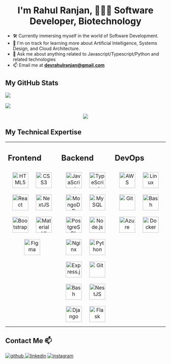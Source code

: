 <div align="center"><h1>I'm Rahul Ranjan, 👨‍💻🌱 Software Developer, Biotechnology</h1></div>

<div align="left">
  <ul>
    <li>🛠️ Currently immersing myself in the world of Software Development.</li>
    <li>
      🌱 I'm on track for learning more about Artificial Intelligence, Systems Design, and Cloud Architecture.
    </li>
    <li>💬 Ask me about anything related to Javascript/Typescript/Python and related technologies</li>
    <li>
      📫 Email me at
      <a href="mailto:devrahulranjan@gmail.com"> <strong>devrahulranjan@gmail.com</strong></a>
    </li>
  </ul>
</div>

<h2 align="left">My GitHub Stats</h2>

<div align="left">
  <img
    src="https://github-readme-streak-stats.herokuapp.com/?user=rahulranjandev&hide_border=false"
    align="center"
  />
</div>
<br />
<div align="left">
  <img
    src="https://github-readme-stats.vercel.app/api/top-langs/?username=rahulranjandev&hide_border=false&layout=compact"
    align="center"
  />
</div>
<br />
<div align="center">
  <img src="https://komarev.com/ghpvc/?username=rahulranjandev&style=flat-square" align="center" />
</div>

<h2 align="left">My Technical Expertise</h2>

<table>
  <tr>
    <td valign="top" width="33%">
      <h2>Frontend</h2>
      <div align="center">
        <a href="https://en.wikipedia.org/wiki/HTML5" target="_blank"
          ><img
            style="margin: 10px"
            src="https://profilinator.rishav.dev/skills-assets/html5-original-wordmark.svg"
            alt="HTML5"
            height="50"
        /></a>
        <a href="https://www.w3schools.com/css/" target="_blank"
          ><img
            style="margin: 10px"
            src="https://profilinator.rishav.dev/skills-assets/css3-original-wordmark.svg"
            alt="CSS3"
            height="50"
        /></a>
        <a href="https://reactjs.org/" target="_blank"
          ><img
            style="margin: 10px"
            src="https://profilinator.rishav.dev/skills-assets/react-original-wordmark.svg"
            alt="React"
            height="50"
        /></a>
        <a href="https://nextjs.org/" target="_blank"
          ><img
            style="margin: 10px"
            src="https://profilinator.rishav.dev/skills-assets/nextjs.png"
            alt="NextJS"
            height="50"
        /></a>
        <a href="https://getbootstrap.com/docs/3.4/javascript/" target="_blank"
          ><img
            style="margin: 10px"
            src="https://profilinator.rishav.dev/skills-assets/bootstrap-plain.svg"
            alt="Bootstrap"
            height="50"
        /></a>
        <a href="https://mui.com/" target="_blank"
          ><img
            style="margin: 10px"
            src="https://profilinator.rishav.dev/skills-assets/mui.png"
            alt="Material UI"
            height="50"
        /></a>
        <a href="https://www.figma.com/" target="_blank"
          ><img
            style="margin: 10px"
            src="https://profilinator.rishav.dev/skills-assets/figma-icon.svg"
            alt="Figma"
            height="50"
        /></a>
      </div>
    </td>
    <td valign="top" width="33%">
      <h2>Backend</h2>
      <div align="center">
        <a href="https://www.javascript.com/" target="_blank"
          ><img
            style="margin: 10px"
            src="https://profilinator.rishav.dev/skills-assets/javascript-original.svg"
            alt="JavaScript"
            height="50"
        /></a>
        <a href="https://www.typescriptlang.org/" target="_blank"
          ><img
            style="margin: 10px"
            src="https://profilinator.rishav.dev/skills-assets/typescript-original.svg"
            alt="TypeScript"
            height="50"
        /></a>
        <a href="https://www.mongodb.com/" target="_blank"
          ><img
            style="margin: 10px"
            src="https://profilinator.rishav.dev/skills-assets/mongodb-original-wordmark.svg"
            alt="MongoDB"
            height="50"
        /></a>
        <a href="https://www.mysql.com/" target="_blank"
          ><img
            style="margin: 10px"
            src="https://profilinator.rishav.dev/skills-assets/mysql-original-wordmark.svg"
            alt="MySQL"
            height="50"
        /></a>
        <a href="https://www.postgresql.org/" target="_blank"
          ><img
            style="margin: 10px"
            src="https://profilinator.rishav.dev/skills-assets/postgresql-original-wordmark.svg"
            alt="PostgreSQL"
            height="50"
        /></a>
        <a href="https://nodejs.org/" target="_blank"
          ><img
            style="margin: 10px"
            src="https://profilinator.rishav.dev/skills-assets/nodejs-original-wordmark.svg"
            alt="Node.js"
            height="50"
        /></a>
        <a href="https://www.nginx.com/" target="_blank"
          ><img
            style="margin: 10px"
            src="https://profilinator.rishav.dev/skills-assets/nginx-original.svg"
            alt="Nginx"
            height="50"
        /></a>
        <a href="https://www.python.org/" target="_blank"
          ><img
            style="margin: 10px"
            src="https://profilinator.rishav.dev/skills-assets/python-original.svg"
            alt="Python"
            height="50"
        /></a>
        <a href="https://expressjs.com/" target="_blank"
          ><img
            style="margin: 10px"
            src="https://profilinator.rishav.dev/skills-assets/express-original-wordmark.svg"
            alt="Express.js"
            height="50"
        /></a>
        <a href="https://github.com/" target="_blank"
          ><img
            style="margin: 10px"
            src="https://profilinator.rishav.dev/skills-assets/git-scm-icon.svg"
            alt="Git"
            height="50"
        /></a>
        <a href="https://www.gnu.org/software/bash/" target="_blank"
          ><img
            style="margin: 10px"
            src="https://profilinator.rishav.dev/skills-assets/gnu_bash-icon.svg"
            alt="Bash"
            height="50"
        /></a>
        <a href="https://nestjs.com/" target="_blank"
          ><img
            style="margin: 10px"
            src="https://profilinator.rishav.dev/skills-assets/nestjs.svg"
            alt="NestJS"
            height="50"
        /></a>
        <a href="https://www.djangoproject.com/" target="_blank"
          ><img
            style="margin: 10px"
            src="https://profilinator.rishav.dev/skills-assets/django-original.svg"
            alt="Django"
            height="50"
        /></a>
        <a href="https://flask.palletsprojects.com/" target="_blank"
          ><img
            style="margin: 10px"
            src="https://profilinator.rishav.dev/skills-assets/flask.png"
            alt="Flask"
            height="50"
        /></a>
      </div>
    </td>
    <td valign="top" width="33%">
      <h2>DevOps</h2>
      <div align="center">
        <a href="https://aws.amazon.com/" target="_blank"
          ><img
            style="margin: 10px"
            src="https://profilinator.rishav.dev/skills-assets/amazonwebservices-original-wordmark.svg"
            alt="AWS"
            height="50"
        /></a>
        <a href="https://www.linux.org/" target="_blank"
          ><img
            style="margin: 10px"
            src="https://profilinator.rishav.dev/skills-assets/linux-original.svg"
            alt="Linux"
            height="50"
        /></a>
        <a href="https://github.com/" target="_blank"
          ><img
            style="margin: 10px"
            src="https://profilinator.rishav.dev/skills-assets/git-scm-icon.svg"
            alt="Git"
            height="50"
        /></a>
        <a href="https://www.gnu.org/software/bash/" target="_blank"
          ><img
            style="margin: 10px"
            src="https://profilinator.rishav.dev/skills-assets/gnu_bash-icon.svg"
            alt="Bash"
            height="50"
        /></a>
        <a href="https://azure.microsoft.com/en-in/" target="_blank"
          ><img
            style="margin: 10px"
            src="https://profilinator.rishav.dev/skills-assets/microsoft_azure-icon.svg"
            alt="Azure"
            height="50"
        /></a>
        <a href="https://www.docker.com/" target="_blank"
          ><img
            style="margin: 10px"
            src="https://profilinator.rishav.dev/skills-assets/docker-original-wordmark.svg"
            alt="Docker"
            height="50"
        /></a>
      </div>
    </td>
  </tr>
</table>

<h2>Contact Me 📫</h2>

<a href="https://github.com/rahulranjandev" target="_blank">
  <img
    src="https://img.shields.io/badge/github-%2324292e.svg?&style=for-the-badge&logo=github&logoColor=white"
    alt="github"
    style="margin-bottom: 5px"
  />
</a>
<a href="https://linkedin.com/in/rahulranjanext" target="_blank">
  <img
    src="https://img.shields.io/badge/linkedin-%231E77B5.svg?&style=for-the-badge&logo=linkedin&logoColor=white"
    alt="linkedin"
    style="margin-bottom: 5px"
/></a>
<a href="https://instagram.com/rahulranjan.io" target="_blank">
  <img
    src="https://img.shields.io/badge/instagram-%23000000.svg?&style=for-the-badge&logo=instagram&logoColor=white"
    alt="instagram"
    style="margin-bottom: 5px"
/></a>
